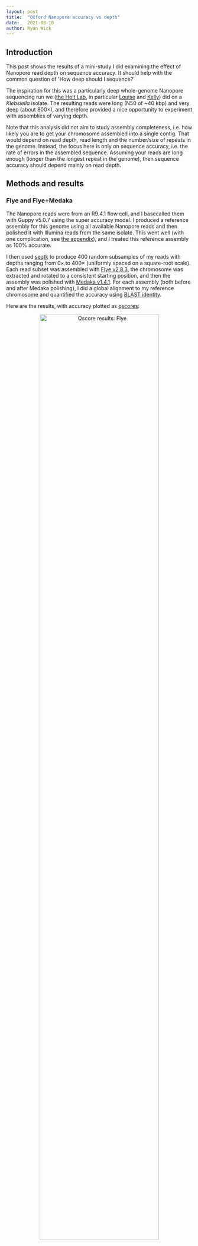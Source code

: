 ```yaml
---
layout: post
title:  "Oxford Nanopore accuracy vs depth"
date:   2021-08-10
author: Ryan Wick
---
```


## Introduction

This post shows the results of a mini-study I did examining the effect of Nanopore read depth on sequence accuracy. It should help with the common question of 'How deep should I sequence?'

The inspiration for this was a particularly deep whole-genome Nanopore sequencing run we ([the Holt Lab](https://holtlab.net/), in particular [Louise](https://twitter.com/JuddLmj) and [Kelly](https://twitter.com/KelWyres)) did on a _Klebsiella_ isolate. The resulting reads were long (N50 of ~40 kbp) and very deep (about 800×), and therefore provided a nice opportunity to experiment with assemblies of varying depth.

Note that this analysis did not aim to study assembly completeness, i.e. how likely you are to get your chromosome assembled into a single contig. That would depend on read depth, read length and the number/size of repeats in the genome. Instead, the focus here is only on sequence accuracy, i.e. the rate of errors in the assembled sequence. Assuming your reads are long enough (longer than the longest repeat in the genome), then sequence accuracy should depend mainly on read depth.



## Methods and results

### Flye and Flye+Medaka
The Nanopore reads were from an R9.4.1 flow cell, and I basecalled them with Guppy v5.0.7 using the super accuracy model. I produced a reference assembly for this genome using all available Nanopore reads and then polished it with Illumina reads from the same isolate. This went well (with one complication, see [the appendix](#appendix-sequence-heterogeneity)), and I treated this reference assembly as 100% accurate.

I then used [seqtk](https://github.com/lh3/seqtk) to produce 400 random subsamples of my reads with depths ranging from 0× to 400× (uniformly spaced on a square-root scale). Each read subset was assembled with [Flye v2.8.3](https://github.com/fenderglass/Flye), the chromosome was extracted and rotated to a consistent starting position, and then the assembly was polished with [Medaka v1.4.1](https://github.com/nanoporetech/medaka). For each assembly (both before and after Medaka polishing), I did a global alignment to my reference chromosome and quantified the accuracy using [BLAST identity](https://lh3.github.io/2018/11/25/on-the-definition-of-sequence-identity).

Here are the results, with accuracy plotted as [qscores](https://en.wikipedia.org/wiki/Phred_quality_score):

<p align="center"><img src="/assets/images/accuracy_qscore_flye.png" alt="Qscore results: Flye" width="80%"></p>

Lots of interesting things to note:
* Flye was an incredibly reliable assembler! It only failed to produce a complete chromosomal contig when read depth was ~10× or less. I'm sure this was helped by the large read N50 and the relative simplicity of the genome (it had no big repeats), but it reinforces my opinion that Flye is the best assembler for bacterial genomes.
* The accuracy of Flye assemblies maxed out at ~Q35.5, and it reached this accuracy at a depth of ~50×. So very high read depths did not improve Flye assembly accuracy.
* The accuracy of Flye+Medaka assemblies maxed out at ~Q46, and it reached this accuracy at a depth of ~250×. So very high depths _are_ beneficial when polishing with Medaka.
* I was impressed by Medaka's performance: given sufficient read depth, it could fix about 90% of the errors in a Flye assembly. Also, Medaka only ever made an assembly better, never worse, even at low read depths.
* Some of the assemblies fell considerably below the main curve. This occurred in about 5–10% of the assemblies, depending on where you draw the line. These assemblies had larger-scale errors, significantly impacting their overall qscore.

Another way I like to look at accuracy is the worst-100-bp identity, i.e. the minimum identity from a 100-bp sliding window over the assembly-to-reference alignment. This shows how bad an assembly is at its worst point, allowing one to distinguish assemblies which are uniformly good from those with local problems/misassemblies. Here are those values plotted:

<p align="center"><img src="/assets/images/accuracy_worst_100bp_flye.png" alt="Worst-100-bp results: Flye" width="80%"></p>

Things to note:
* Assemblies with a worst-100-bp identity over 90% are pretty good. Those from 80–90% are mediocre. And anything below 80% is bad.
* Flye assemblies span the entire range of worst-100-bp identities. Medaka assemblies, in contrast, tend to cluster at the top or the bottom.
* This shows that Medaka can reliably fix not-too-big errors in a Flye assembly. E.g. Medaka can probably fix a 15-bp deletion (which would result in worst-100-bp identity of 85%). But if the error is too large (e.g. a 500-bp deletion), then Medaka cannot fix it.
* High depth assemblies suffer from poor worst-100-bp identities at about the same rate as lower depth assemblies. So increased read depth does not protect against medium-to-large scale assembly errors.


### Trycycler and Trycycler+Medaka

I also wanted to test Trycycler in a similar manner, but Trycycler assemblies take a bit more work – unlike Flye assemblies, they are not fully automated. I did not have the time to assemble all 400 read subsets with Trycycler! Instead, I performed 15 Trycycler assemblies (following the [[How to run Trycycler]] instructions), ranging from 36× to 400× depth. These were then polished with Medaka and assessed in the same way as the Flye assemblies.

Here are the same plots shown above, now with Trycycler and Trycycler+Medaka points added:

<p align="center"><img src="/assets/images/accuracy_qscore_all.png" alt="Qscore results: all" width="80%"></p>

<p align="center"><img src="/assets/images/accuracy_worst_100bp_all.png" alt="Worst-100-bp results: all" width="80%"></p>

Interesting things:
* Trycycler gave a huge accuracy boost over Flye: ~Q39 vs ~Q35.5. This equates to about half the total number of errors. This is because of the multi-assembler input used by Trycycler (Flye, Miniasm+Minipolish and Raven, see [[Generating assemblies]]). I tried making a couple Trycycler assemblies using only Flye assemblies as input, and this boost went away.
* Trycycler+Medaka assemblies don't have much of an accuracy advantage over a good Flye+Medaka assembly. I.e. assuming there isn't a big error which Medaka can't fix, a Medaka-polished assembly is equivalently good whether the input was from Flye or Trycycler.
* Trycycler assemblies reliably have a very good worst-100-bp identity. This is one of the main things Trycycler was designed to do, so I was happy to see this result!



## Conclusions

This analysis only used a single genome, and the specific accuracy values (~Q35.5 for Flye, ~Q39 for Trycycler, ~Q46 for Medaka) may not translate to other genomes. Most of the remaining errors are homopolymer-length errors, and so the number/size of homopolymers in your genome will influence the overall sequence identity you can achieve. But I predict that the shape of the accuracy curves would look similar for other genomes, even if they level off at different identities. The basecalling model and pore type will also affect identity:  smaller/faster Guppy models (fast or high-acc) would almost certainly give lower identities, and an R10.3 flow cell would almost certainly give higher identities.

Here are the generalisable conclusions I draw from this mini-study:
* Anything less than 10× Nanopore read depth will probably not assemble well.
* From 10× to 25× depth, a completed assembly may be possible, provided your read length is good enough. But the accuracy won't be great.
* 25× or more depth is probably enough to give you a decent assembly, again assuming good read length. But 50× is better.
* Running Medaka on a Nanopore assembly is always a good idea!
* If you want to maximise the accuracy of your Medaka-polished Nanopore assembly, then up to 250× depth might be beneficial.
* Flye assemblies are usually pretty good, but they can suffer from larger-scale errors, even when read depth is high. Medaka can fix these errors if they aren't too big.
* Trycycler helps to avoid larger-scale errors in the assembly. Flye assemblies had a 5–10% chance of producing an error too large for Medaka to fix, but this did not occur in any of the 15 Trycycler assemblies.

This mini-study only looked at sequence accuracy, but Trycycler can be beneficial for other reasons as well. It can help guard against the inclusion of spurious contigs and the exclusion of genuine replicons. It can also let you subjectively see how assemblable your read set is, i.e. whether or not you need longer/deeper/better reads. So I recommend that you use Trycycler whenever you need the best possible long-read bacterial genome assembly. In less important cases or when you need a fully automated assembly, Flye is a good choice.



## Appendix: sequence heterogeneity

This mini-study also demonstrated a frustrating challenge that can interfere with bacterial whole-genome assembly: heterogeneity. Sometimes there is not one correct underlying genome but a mixture of multiple underlying genomes. When this happens, the 'correct' assembly can be ambiguous.

The genome I used here suffered from this problem. It had a 297 bp 'flippy' sequence (a _fim_ switch, read more [here](https://journals.asm.org/doi/10.1128/CMR.17.3.581-611.2004) and [here](https://journals.asm.org/doi/10.1128/IAI.00494-08)). Sometimes the genome looked like this:
```
leading-sequence -> flippy-297-bp-sequence -> trailing-sequence
```
And sometimes it looked like this:
```
leading-sequence -> reverse-complement-of-flippy-297-bp-sequence -> trailing-sequence
```
I'm not sure if this sequence flipped once early in the bacteria's growth or whether it flipped back and forth many times.

Since the long reads contained a mixture of these two variants, assemblers and polishers got confused. They usually produced an assembly with either one version or the other, but sometimes produced an assembly that was a muddled combination of the two. Trycycler does not necessarily fix problems like this, as it assumes you are assembling a single unambiguous genome.

For my analysis, I masked the problem by ignoring any assembly errors in a 1 kbp window centred on this flippy sequence, so the results shown above are not affected. But I'm bothered by the fact that complications of this type are difficult to spot. I only caught it in this genome because I was doing an in-depth analysis and noticed that errors tended to cluster in one particular region.

I'm not sure what the best solution is for problems like these, but I suspect metagenomics can help. Metagenome assembly is hard because it has to deal with the possibility of strain mixtures, and you can think of sequence heterogeneity in an isolate as being a type of strain mixture. So perhaps we should be treating _every_ genome as if it's a metagenome. I look forward to seeing what the future holds for long-read metagenome assembly.